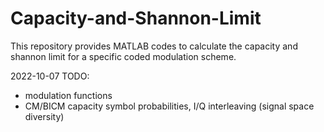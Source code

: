 # Capacity-and-Shannon-Limit
This repository provides MATLAB codes to calculate the capacity and shannon limit for a specific coded modulation scheme.

2022-10-07 TODO:
+ modulation functions
+ CM/BICM capacity symbol probabilities, I/Q interleaving (signal space diversity)
